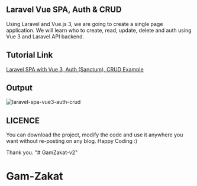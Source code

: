 ## Laravel Vue SPA, Auth & CRUD
Using Laravel and Vue.js 3, we are going to create a single page application. We will learn who to create, read, update, delete and auth using Vue 3 and Laravel API backend.

## Tutorial Link
[Laravel SPA with Vue 3, Auth (Sanctum), CRUD Example](https://shouts.dev/laravel-spa-with-vue3-auth-crud-example)

## Output
![laravel-spa-vue3-auth-crud](https://user-images.githubusercontent.com/13184472/106253536-cefcc380-6241-11eb-9b21-ea12a283be27.gif)

## LICENCE
You can download the project, modify the code and use it anywhere you want without re-posting on any blog. Happy Coding :)

Thank you.
"# GamZakat-v2" 
# Gam-Zakat
